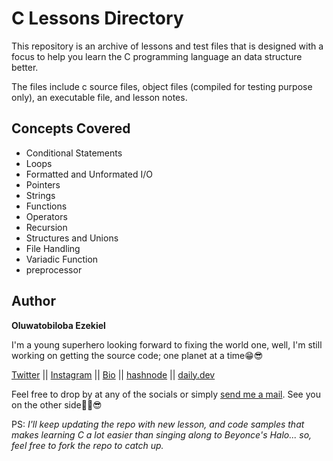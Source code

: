 # C Lessons Directory

This repository is an archive of lessons and test files that is designed  with a focus to help you learn the C programming language an data structure better. 

The files include c source files, object files (compiled for testing purpose only), an executable file, and lesson notes.

## Concepts Covered
- Conditional Statements
- Loops
- Formatted and Unformated I/O
- Pointers
- Strings
- Functions
- Operators
- Recursion
- Structures and Unions
- File Handling
- Variadic Function
- preprocessor
  
## Author
**Oluwatobiloba Ezekiel** 

I'm a young superhero looking forward to fixing the world one, well, I'm still working on getting the source code; one planet at a time😁😎

[Twitter](https://twitter.com/MrOluwatobiHere) || [Instagram](https://instagram.com/obakhafre) || [Bio](https://msha.ke/TheKhafre) || [hashnode](https://hashnode.com/@TheKhafre) || [daily.dev](https://daily.dev/@TheKhafre)

Feel free to drop by at any of the socials or simply [send me a mail](workwithme720@gmail.com). See you on the other side🐱‍🏍😎

PS: _I'll keep updating the repo with new lesson, and code samples that makes learning C a lot easier than singing along to Beyonce's Halo... so, feel free to fork the repo to catch up._